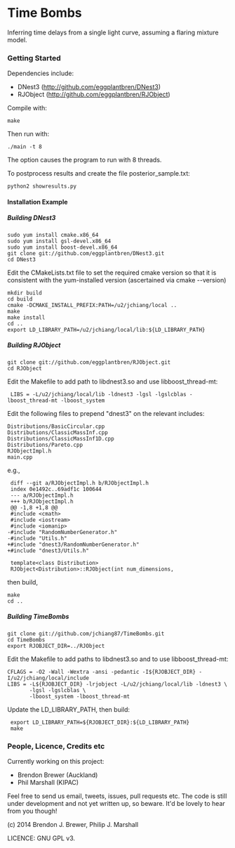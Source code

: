 Time Bombs
==========

Inferring time delays from a single light curve, assuming a flaring mixture model. 

### Getting Started

Dependencies include:

* DNest3 (http://github.com/eggplantbren/DNest3)
* RJObject (http://github.com/eggplantbren/RJObject)

Compile with:

    make

Then run with:

    ./main -t 8
The option causes the program to run with 8 threads.

To postprocess results and create the file posterior_sample.txt:

    python2 showresults.py

#### Installation Example

##### Building DNest3

    sudo yum install cmake.x86_64
    sudo yum install gsl-devel.x86_64
    sudo yum install boost-devel.x86_64
    git clone git://github.com/eggplantbren/DNest3.git
    cd DNest3

Edit the CMakeLists.txt file to set the required cmake version so that it is 
consistent with the yum-installed version (ascertained via cmake --version)

    mkdir build
    cd build
    cmake -DCMAKE_INSTALL_PREFIX:PATH=/u2/jchiang/local ..
    make
    make install
    cd ..
    export LD_LIBRARY_PATH=/u2/jchiang/local/lib:${LD_LIBRARY_PATH}

##### Building RJObject

    git clone git://github.com/eggplantbren/RJObject.git
    cd RJObject

Edit the Makefile to add path to libdnest3.so and use libboost_thread-mt:

     LIBS = -L/u2/jchiang/local/lib -ldnest3 -lgsl -lgslcblas -lboost_thread-mt -lboost_system 

Edit the following files to prepend "dnest3" on the relevant includes:

    Distributions/BasicCircular.cpp
    Distributions/ClassicMassInf.cpp
    Distributions/ClassicMassInf1D.cpp
    Distributions/Pareto.cpp
    RJObjectImpl.h
    main.cpp

e.g., 

     diff --git a/RJObjectImpl.h b/RJObjectImpl.h
     index 0e1492c..69adf1c 100644
     --- a/RJObjectImpl.h
     +++ b/RJObjectImpl.h
     @@ -1,8 +1,8 @@
     #include <cmath>
     #include <iostream>
     #include <iomanip>
    -#include "RandomNumberGenerator.h"
    -#include "Utils.h"
    +#include "dnest3/RandomNumberGenerator.h"
    +#include "dnest3/Utils.h"
 
     template<class Distribution>
     RJObject<Distribution>::RJObject(int num_dimensions, 

then build,

    make
    cd ..

##### Building TimeBombs

    git clone git://github.com/jchiang87/TimeBombs.git
    cd TimeBombs
    export RJOBJECT_DIR=../RJObject

Edit the Makefile to add paths to libdnest3.so and to use libboost_thread-mt:

    CFLAGS = -O2 -Wall -Wextra -ansi -pedantic -I${RJOBJECT_DIR} -I/u2/jchiang/local/include
    LIBS = -L${RJOBJECT_DIR} -lrjobject -L/u2/jchiang/local/lib -ldnest3 \
           -lgsl -lgslcblas \
           -lboost_system -lboost_thread-mt

Update the LD_LIBRARY_PATH, then build:

     export LD_LIBRARY_PATH=${RJOBJECT_DIR}:${LD_LIBRARY_PATH}
     make

### People, Licence, Credits etc

Currently working on this project:

* Brendon Brewer (Auckland)
* Phil Marshall (KIPAC)

Feel free to send us email, tweets, issues, pull requests etc. The code is still under development and not yet written up, so beware. It'd be lovely to hear from you though! 

(c) 2014 Brendon J. Brewer, Philip J. Marshall

LICENCE: GNU GPL v3.

